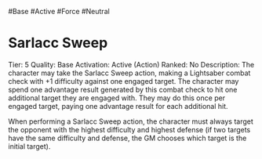 #Base 
#Active 
#Force 
#Neutral 

# Sarlacc Sweep
Tier: 5
Quality: Base
Activation: Active (Action)
Ranked: No
Description: The character may take the Sarlacc Sweep action, making a Lightsaber combat check with +1 difficulty against one engaged target. The character may spend one advantage result generated by this combat check to hit one additional target they are engaged with. They may do this once per engaged target, paying one advantage result for each additional hit.

When performing a Sarlacc Sweep action, the character must always target the opponent with the highest difficulty and highest defense (if two targets have the same difficulty and defense, the GM chooses which target is the initial target).